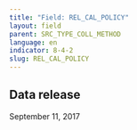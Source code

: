 ```yaml
---
title: "Field: REL_CAL_POLICY"
layout: field
parent: SRC_TYPE_COLL_METHOD
language: en
indicator: 8-4-2
slug: REL_CAL_POLICY
---
```

## Data release

September 11, 2017